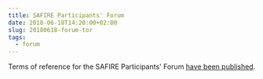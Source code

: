 ```yaml
---
title: SAFIRE Participants' Forum
date: 2018-06-18T14:20:00+02:00
slug: 20180618-forum-tor
tags:
  - forum
---
```


Terms of reference for the SAFIRE Participants' Forum [have been published](/safire/policy/forum).
